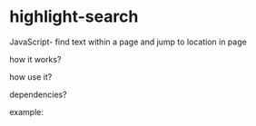 # highlight-search
JavaScript- find text within a page and jump to location in page

how it works?

how use it?

dependencies?

example:

